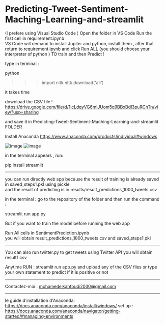 # Predicting-Tweet-Sentiment-Maching-Learning-and-streamlit
(I prefere using Visual Studio Code )
 Open the folder in VS Code
 Run the first cell   in  requirement.ipynb  
VS Code will demand to install Jupiter and python, install them  ,  after that return to requirement.ipynb  and click Run ALL (you should choose your interpreter of python )
TO train and then Predict !

type in terminal  : 

python
>>>import nltk 
>>>nltk.download('all')

it takes time 


download
the CSV file  !
https://drive.google.com/file/d/1lcLdqyVG6mlJUom5q9BBxBdI3puRChTn/view?usp=sharing 

and save it in  Predicting-Tweet-Sentiment-Maching-Learning-and-streamlit FOLDER


Install Anaconda 
https://www.anaconda.com/products/individual#windows



![image](https://user-images.githubusercontent.com/76444482/142013402-a446b389-71e6-40a6-83cf-af6c6c448f85.png)
![image](https://user-images.githubusercontent.com/76444482/142013451-b4286abf-05f3-4fe8-9482-707d00190fed.png)

in the terminal appears , run:

pip install streamlit

______________________________________________________________
you can run directly web app  because the result of training is already saved in saved_steps1.pkl   using pickle  
and the result of predicting is in results/result_predictions_1000_tweets.csv

in the terminal : 
go to the repository of the folder
and then run the command :

streamlit run app.py

But if you want to train the model before running the web app

Run All cells  in SentimentPrediction.ipynb   
you will obtain result_predictions_1000_tweets.csv and  saved_steps1.pkl
_________________________________________________________________________________

You can also run twitter.py to get tweets  using Twitter API 
you will obtain result1.csv 

Anytime RUN :
streamlit run app.py
and upload any of the CSV files
or type your own statement to predict if it is positive or not
_________________________________________________________________________________

Contactez-moi : mohamedelkanfoudi2000@gmail.com

_________________________________________________________________________________________________
le guide d'installation  d'Anaconda: https://docs.anaconda.com/anaconda/install/windows/
set up : https://docs.anaconda.com/anaconda/navigator/getting-started/#managing-environments

